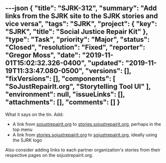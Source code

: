 ---json
{
  "title": "SJRK-312",
  "summary": "Add links from the SJRK site to the SJRK stories and vice versa",
  "tags": "SJRK",
  "project": {
    "key": "SJRK",
    "title": "Social Justice Repair Kit"
  },
  "type": "Task",
  "priority": "Major",
  "status": "Closed",
  "resolution": "Fixed",
  "reporter": "Gregor Moss",
  "date": "2019-11-01T15:02:32.326-0400",
  "updated": "2019-11-19T11:33:47.080-0500",
  "versions": [],
  "fixVersions": [],
  "components": [
    "SoJustRepairIt.org",
    "Storytelling Tool UI"
  ],
  "environment": null,
  "issueLinks": [],
  "attachments": [],
  "comments": []
}
---
What it says on the tin. Add:

* A link from [sojustrepairit.org](https://sojustrepairit.org/) to [stories.sojustrepairit.org](http://stories.sojustrepairit.org/), perhaps in the top menu
* A link from [stories.sojustrepairit.org](http://stories.sojustrepairit.org/) to [sojustrepairit.org](https://sojustrepairit.org/), ideally using the SJRK logo

Also consider adding links to each partner organization's stories from their respective pages on the sojustrepairit.org.

        